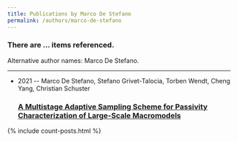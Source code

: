 ```yaml
---
title: Publications by Marco De Stefano
permalink: /authors/marco-de-stefano
---
```


<h3 id="number-posts">There are ... items referenced.</h3>
<p id='info-authors'>Alternative author names: Marco De Stefano.</p>
<hr />
<ul class="post-list">
<li><span class='post-meta'>2021 -- Marco De Stefano, Stefano Grivet-Talocia, Torben Wendt, Cheng Yang, Christian Schuster</span><h3><a class='post-link' href="{{ site.baseurl }}/a-multistage-adaptive-sampling-scheme-for-passivity-characterization-of-large-scale-macromodels">A Multistage Adaptive Sampling Scheme for Passivity Characterization of Large-Scale Macromodels</a></h3></li>

</ul>
{% include count-posts.html %}
